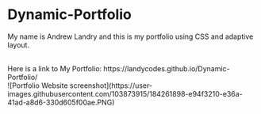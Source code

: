 # Dynamic-Portfolio
My name is Andrew Landry and this is my portfolio using CSS and adaptive layout.

<br/>
Here is a link to My Portfolio: https://landycodes.github.io/Dynamic-Portfolio/
<br/>
![Portfolio Website screenshot](https://user-images.githubusercontent.com/103873915/184261898-e94f3210-e36a-41ad-a8d6-330d605f00ae.PNG)
